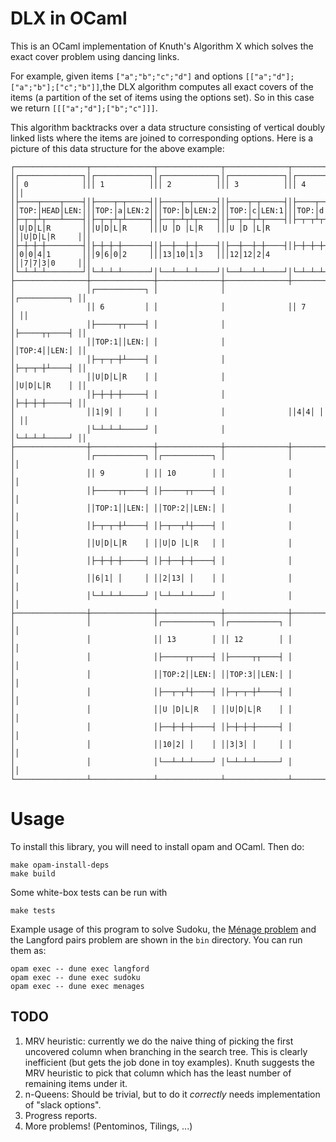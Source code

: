 # DLX in OCaml

This is an OCaml implementation of Knuth's Algorithm X which solves the exact 
cover problem using dancing links. 


For example, given items `["a";"b";"c";"d"]` and options 
`[["a";"d"];["a";"b"];["c";"b"]]`,the DLX algorithm computes all exact covers of
the items (a partition of the set of items using the options set). So in this 
case we return `[[["a";"d"];["b";"c"]]]`. 

This algorithm backtracks over a data structure consisting of vertical doubly 
linked lists where the items are joined to corresponding options. Here is a 
picture of this data structure for the above example:

``` 
┌────────────────┬──────────────┬──────────────┬──────────────┬──────────────┬┐
│┌──────────────┐│┌────────────┐│┌────────────┐│┌────────────┐│┌────────────┐││
││ 0            │││ 1          │││ 2          │││ 3          │││ 4          │││
│├────┬────┬────┤│├────┬─┬─────┤│├────┬─┬─────┤│├────┬─┬─────┤│├────┬─┬─────┤││
││TOP:│HEAD│LEN:│││TOP:│a│LEN:2│││TOP:│b│LEN:2│││TOP:│c│LEN:1│││TOP:│d│LEN:1│││
│├─┬─┬┴┬───┴────┤│├─┬─┬┴┬┴─────┤│├──┬─┴┬┴┬────┤│├──┬─┴┬┴┬────┤│├─┬─┬┴┬┴─────┤││
││U│D│L│R       │││U│D│L│R     │││U │D │L│R   │││U │D │L│R   │││U│D│L│R     │││
│├─┼─┼─┼────────┤│├─┼─┼─┼──────┤│├──┼──┼─┼────┤│├──┼──┼─┼────┤│├─┼─┼─┼──────┤││
││0│0│4│1       │││9│6│0│2     │││13│10│1│3   │││12│12│2│4   │││7│7│3│0     │││
│└─┴─┴─┴────────┘│└─┴─┴─┴──────┘│└──┴──┴─┴────┘│└──┴──┴─┴────┘│└─┴─┴─┴──────┘││
├────────────────┼──────────────┼──────────────┼──────────────┼──────────────┼┤
│                │┌───────────┐ │              │              │┌───────────┐ ││
│                ││ 6         │ │              │              ││ 7         │ ││
│                │├─────┬┬────┤ │              │              │├─────┬┬────┤ ││
│                ││TOP:1││LEN:│ │              │              ││TOP:4││LEN:│ ││
│                │├─┬─┬─┼┴────┤ │              │              │├─┬─┬─┼┴────┤ ││
│                ││U│D│L│R    │ │              │              ││U│D│L│R    │ ││
│                │├─┼─┼─┼─────┤ │              │              │├─┼─┼─┼─────┤ ││
│                ││1│9│ │     │ │              │              ││4│4│ │     │ ││
│                │└─┴─┴─┴─────┘ │              │              │└─┴─┴─┴─────┘ ││
├────────────────┼──────────────┼──────────────┼──────────────┼──────────────┼┤
│                │┌───────────┐ │┌───────────┐ │              │              ││
│                ││ 9         │ ││ 10        │ │              │              ││
│                │├─────┬┬────┤ │├─────┬┬────┤ │              │              ││
│                ││TOP:1││LEN:│ ││TOP:2││LEN:│ │              │              ││
│                │├─┬─┬─┼┴────┤ │├─┬──┬┴┼────┤ │              │              ││
│                ││U│D│L│R    │ ││U│D │L│R   │ │              │              ││
│                │├─┼─┼─┼─────┤ │├─┼──┼─┼────┤ │              │              ││
│                ││6│1│ │     │ ││2│13│ │    │ │              │              ││
│                │└─┴─┴─┴─────┘ │└─┴──┴─┴────┘ │              │              ││
├────────────────┼──────────────┼──────────────┼──────────────┼──────────────┼┤
│                │              │┌───────────┐ │┌───────────┐ │              ││
│                │              ││ 13        │ ││ 12        │ │              ││
│                │              │├─────┬┬────┤ │├─────┬┬────┤ │              ││
│                │              ││TOP:2││LEN:│ ││TOP:3││LEN:│ │              ││
│                │              │├──┬─┬┴┼────┤ │├─┬─┬─┼┴────┤ │              ││
│                │              ││U │D│L│R   │ ││U│D│L│R    │ │              ││
│                │              │├──┼─┼─┼────┤ │├─┼─┼─┼─────┤ │              ││
│                │              ││10│2│ │    │ ││3│3│ │     │ │              ││
│                │              │└──┴─┴─┴────┘ │└─┴─┴─┴─────┘ │              ││
└────────────────┴──────────────┴──────────────┴──────────────┴──────────────┴┘
```

# Usage 

To install this library, you will need to install opam and OCaml. Then do:

```
make opam-install-deps
make build
```

Some white-box tests can be run with
```
make tests
```

Example usage of this program to solve Sudoku, the [Ménage problem](https://en.wikipedia.org/wiki/M%C3%A9nage_problem)
and the Langford pairs problem are shown in the `bin` directory. You can run them
as: 

``` 
opam exec -- dune exec langford
opam exec -- dune exec sudoku
opam exec -- dune exec menages
```

## TODO

1. MRV heuristic: currently we do the naive thing of picking the first uncovered column when branching in the search tree. This is clearly inefficient (but gets the job done in toy examples). Knuth suggests the MRV heuristic to pick that column which has the least number of remaining items under it. 
2. n-Queens: Should be trivial, but to do it *correctly* needs implementation of "slack options".
3. Progress reports.
4. More problems! (Pentominos, Tilings, ...)
